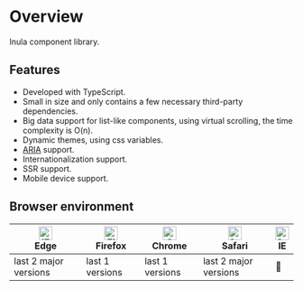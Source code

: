 # Overview

Inula component library.

## Features

- Developed with TypeScript.
- Small in size and only contains a few necessary third-party dependencies.
- Big data support for list-like components, using virtual scrolling, the time complexity is O(n).
- Dynamic themes, using css variables.
- [ARIA](https://www.w3.org/WAI/ARIA/apg/) support.
- Internationalization support.
- SSR support.
- Mobile device support.

## Browser environment

| [<img src="https://raw.githubusercontent.com/alrra/browser-logos/master/src/edge/edge_48x48.png" alt="IE / Edge" width="24px" height="24px" />](http://godban.github.io/browsers-support-badges/)</br>Edge | [<img src="https://raw.githubusercontent.com/alrra/browser-logos/master/src/firefox/firefox_48x48.png" alt="Firefox" width="24px" height="24px" />](http://godban.github.io/browsers-support-badges/)</br>Firefox | [<img src="https://raw.githubusercontent.com/alrra/browser-logos/master/src/chrome/chrome_48x48.png" alt="Chrome" width="24px" height="24px" />](http://godban.github.io/browsers-support-badges/)</br>Chrome | [<img src="https://raw.githubusercontent.com/alrra/browser-logos/master/src/safari/safari_48x48.png" alt="Safari" width="24px" height="24px" />](http://godban.github.io/browsers-support-badges/)</br>Safari | [<img src="https://raw.githubusercontent.com/alrra/browser-logos/master/src/archive/internet-explorer_9-11/internet-explorer_9-11_48x48.png" alt="Safari" width="24px" height="24px" />](http://godban.github.io/browsers-support-badges/)</br>IE |
| --- | --- | --- | --- | --- |
| last 2 major versions | last 1 versions | last 1 versions | last 2 major versions | 🚫 |
